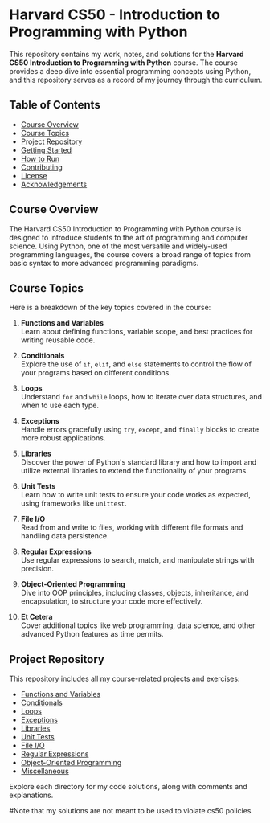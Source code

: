 # Harvard CS50 - Introduction to Programming with Python

This repository contains my work, notes, and solutions for the **Harvard CS50 Introduction to Programming with Python** course. The course provides a deep dive into essential programming concepts using Python, and this repository serves as a record of my journey through the curriculum.

## Table of Contents

- [Course Overview](#course-overview)
- [Course Topics](#course-topics)
- [Project Repository](#project-repository)
- [Getting Started](#getting-started)
- [How to Run](#how-to-run)
- [Contributing](#contributing)
- [License](#license)
- [Acknowledgements](#acknowledgements)

## Course Overview

The Harvard CS50 Introduction to Programming with Python course is designed to introduce students to the art of programming and computer science. Using Python, one of the most versatile and widely-used programming languages, the course covers a broad range of topics from basic syntax to more advanced programming paradigms.

## Course Topics

Here is a breakdown of the key topics covered in the course:

1. **Functions and Variables**  
   Learn about defining functions, variable scope, and best practices for writing reusable code.

2. **Conditionals**  
   Explore the use of `if`, `elif`, and `else` statements to control the flow of your programs based on different conditions.

3. **Loops**  
   Understand `for` and `while` loops, how to iterate over data structures, and when to use each type.

4. **Exceptions**  
   Handle errors gracefully using `try`, `except`, and `finally` blocks to create more robust applications.

5. **Libraries**  
   Discover the power of Python's standard library and how to import and utilize external libraries to extend the functionality of your programs.

6. **Unit Tests**  
   Learn how to write unit tests to ensure your code works as expected, using frameworks like `unittest`.

7. **File I/O**  
   Read from and write to files, working with different file formats and handling data persistence.

8. **Regular Expressions**  
   Use regular expressions to search, match, and manipulate strings with precision.

9. **Object-Oriented Programming**  
   Dive into OOP principles, including classes, objects, inheritance, and encapsulation, to structure your code more effectively.

10. **Et Cetera**  
    Cover additional topics like web programming, data science, and other advanced Python features as time permits.

## Project Repository

This repository includes all my course-related projects and exercises:

- [Functions and Variables](./week0)
- [Conditionals](./week1)
- [Loops](./week2)
- [Exceptions](./week3)
- [Libraries](./week4)
- [Unit Tests](./week5)
- [File I/O](./week6)
- [Regular Expressions](./regex)
- [Object-Oriented Programming](./oop)
- [Miscellaneous](./misc)

Explore each directory for my code solutions, along with comments and explanations.

#Note that my solutions are not meant to be used to violate cs50 policies
